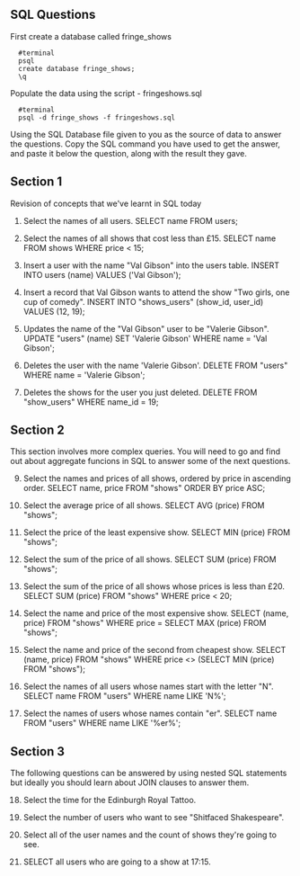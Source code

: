 ## SQL Questions

First create a database called fringe_shows
```
  #terminal
  psql
  create database fringe_shows;
  \q
```

Populate the data using the script - fringeshows.sql
```
  #terminal
  psql -d fringe_shows -f fringeshows.sql
```

Using the SQL Database file given to you as the source of data to answer the questions.  Copy the SQL command you have used to get the answer, and paste it below the question, along with the result they gave.


## Section 1

  Revision of concepts that we've learnt in SQL today

  1. Select the names of all users.
  SELECT name FROM users;

  2. Select the names of all shows that cost less than £15.
  SELECT name FROM shows WHERE price < 15;

  3. Insert a user with the name "Val Gibson" into the users table.
  INSERT INTO users (name) VALUES ('Val Gibson');

  4. Insert a record that Val Gibson wants to attend the show "Two girls, one cup of comedy".
  INSERT INTO "shows_users" (show_id, user_id) VALUES (12, 19);

  5. Updates the name of the "Val Gibson" user to be "Valerie Gibson".
  UPDATE "users" (name) SET 'Valerie Gibson' WHERE name = 'Val Gibson';

  6. Deletes the user with the name 'Valerie Gibson'.
  DELETE FROM "users" WHERE name = 'Valerie Gibson';

  7. Deletes the shows for the user you just deleted.
  DELETE FROM "show_users" WHERE name_id = 19;


## Section 2

  This section involves more complex queries.  You will need to go and find out about aggregate funcions in SQL to answer some of the next questions.

  9. Select the names and prices of all shows, ordered by price in ascending order.
  SELECT name, price
  FROM "shows" 
  ORDER BY price ASC;

  10. Select the average price of all shows.
  SELECT AVG (price) FROM "shows";
 
  11. Select the price of the least expensive show.
 SELECT MIN (price) FROM "shows";

  12. Select the sum of the price of all shows.
  SELECT SUM (price) FROM "shows";

  13. Select the sum of the price of all shows whose prices is less than £20.
  SELECT SUM (price) FROM "shows" WHERE price < 20;

  14. Select the name and price of the most expensive show.
  SELECT (name, price) FROM "shows" WHERE price = SELECT MAX (price) FROM "shows";

  15. Select the name and price of the second from cheapest show.
  SELECT (name, price) FROM "shows" WHERE price <> (SELECT MIN (price) FROM "shows");

  16. Select the names of all users whose names start with the letter "N".
  SELECT name FROM "users" WHERE name LIKE 'N%'; 

  17. Select the names of users whose names contain "er".
  SELECT name FROM "users" WHERE name LIKE '%er%'; 



## Section 3

  The following questions can be answered by using nested SQL statements but ideally you should learn about JOIN clauses to answer them.

  18. Select the time for the Edinburgh Royal Tattoo.

  19. Select the number of users who want to see "Shitfaced Shakespeare".

  20. Select all of the user names and the count of shows they're going to see.

  21. SELECT all users who are going to a show at 17:15.
